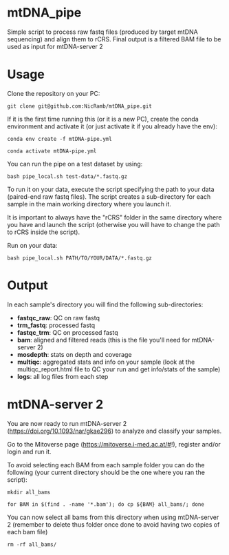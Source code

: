 # mtDNA_pipe
Simple script to process raw fastq files (produced by target mtDNA sequencing) and align them to rCRS. Final output is a filtered BAM file to be used as input for mtDNA-server 2

# Usage

Clone the repository on your PC:

```git clone git@github.com:NicRamb/mtDNA_pipe.git```

If it is the first time running this (or it is a new PC), create the conda environment and activate it (or just activate it if you already have the env):

```conda env create -f mtDNA-pipe.yml```

```conda activate mtDNA-pipe.yml```

You can run the pipe on a test dataset by using:

```bash pipe_local.sh test-data/*.fastq.gz```

To run it on your data, execute the script specifying the path to your data (paired-end raw fastq files). The script creates a sub-directory for each sample in the main working directory where you launch it.

It is important to always have the "rCRS" folder in the same directory where you have and launch the script (otherwise you will have to change the path to rCRS inside the script).

Run on your data:

```bash pipe_local.sh PATH/TO/YOUR/DATA/*.fastq.gz```

# Output

In each sample's directory you will find the following sub-directories:

- **fastqc_raw**: QC on raw fastq
- **trm_fastq**: processed fastq
- **fastqc_trm**: QC on processed fastq
- **bam**: aligned and filtered reads (this is the file you'll need for mtDNA-server 2)
- **mosdepth**: stats on depth and coverage
- **multiqc**: aggregated stats and info on your sample (look at the multiqc_report.html file to QC your run and get info/stats of the sample)
- **logs**: all log files from each step

# mtDNA-server 2

You are now ready to run mtDNA-server 2 (https://doi.org/10.1093/nar/gkae296) to analyze and classify your samples.

Go to the Mitoverse page (https://mitoverse.i-med.ac.at/#!), register and/or login and run it.

To avoid selecting each BAM from each sample folder you can do the following (your current directory should be the one where you ran the script):

```mkdir all_bams```

```for BAM in $(find . -name '*.bam'); do cp ${BAM} all_bams/; done```

You can now select all bams from this directory when using mtDNA-server 2 (remember to delete thus folder once done to avoid having two copies of each bam file)

```rm -rf all_bams/```
